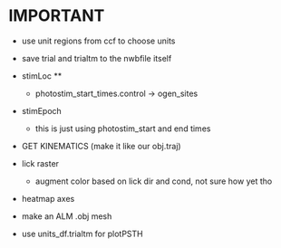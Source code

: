 # IMPORTANT
- use unit regions from ccf to choose units
- save trial and trialtm to the nwbfile itself
- stimLoc **
    - photostim_start_times.control -> ogen_sites
- stimEpoch
    - this is just using photostim_start and end times
- GET KINEMATICS (make it like our obj.traj)
- lick raster
    - augment color based on lick dir and cond, not sure how yet tho
- heatmap axes
- make an ALM .obj mesh

- use units_df.trialtm for plotPSTH
